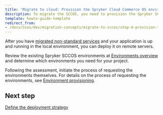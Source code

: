 ```yaml
---
title: 'Migrate to cloud: Provision the Spryker Cloud Commerce OS environments'
description: To migrate the SCCOS, you need to provision the Spryker SCCOS environments.
template: howto-guide-template
redirect_from:
- /docs/scos/dev/migration-concepts/migrate-to-sccos/step-4-provision-the-sccos-environments.html
---
```


After you have [migrated non-standard services](/docs/scos/dev/migration-concepts/migrate-to-sccos/step-3-migrate-non-standard-services.html) and your application is up and running in the local environment, you can deploy it on remote servers.

Review the existing Spryker SCCOS environments at [Environments overview](/docs/ca/dev/environments-overview.html) and determine which environments you need for your project.

Following the assessment, initiate the process of requesting the environments themselves. For details on the process of requesting the environments, see [Environment provisioning](/docs/ca/dev/environment-provisioning.html).

## Next step

[Define the deployment strategy](/docs/scos/dev/migration-concepts/migrate-to-sccos/step-5-define-the-deployment-strategy.html)
